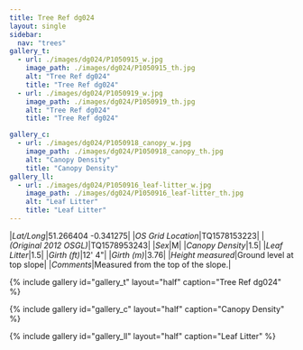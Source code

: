 ```yaml
---
title: Tree Ref dg024
layout: single
sidebar:
  nav: "trees"
gallery_t: 
  - url: ./images/dg024/P1050915_w.jpg
    image_path: ./images/dg024/P1050915_th.jpg
    alt: "Tree Ref dg024"
    title: "Tree Ref dg024"
  - url: ./images/dg024/P1050919_w.jpg
    image_path: ./images/dg024/P1050919_th.jpg
    alt: "Tree Ref dg024"
    title: "Tree Ref dg024"

gallery_c:
  - url: ./images/dg024/P1050918_canopy_w.jpg
    image_path: ./images/dg024/P1050918_canopy_th.jpg
    alt: "Canopy Density"
    title: "Canopy Density"
gallery_ll:
  - url: ./images/dg024/P1050916_leaf-litter_w.jpg
    image_path: ./images/dg024/P1050916_leaf-litter_th.jpg
    alt: "Leaf Litter"
    title: "Leaf Litter"
---
```


|*Lat/Long*|51.266404 -0.341275|
|*OS Grid Location*|TQ1578153223|
|*(Original 2012 OSGL)*|TQ1578953243|
|*Sex*|M|
|*Canopy Density*|1.5|
|*Leaf Litter*|1.5|
|*Girth (ft)*|12' 4"|
|*Girth (m)*|3.76|
|*Height measured*|Ground level at top slope|
|*Comments*|Measured from the top of the slope.|

{% include gallery id="gallery_t" layout="half" caption="Tree Ref dg024" %}

{% include gallery id="gallery_c" layout="half" caption="Canopy Density" %}

{% include gallery id="gallery_ll" layout="half" caption="Leaf Litter" %}

